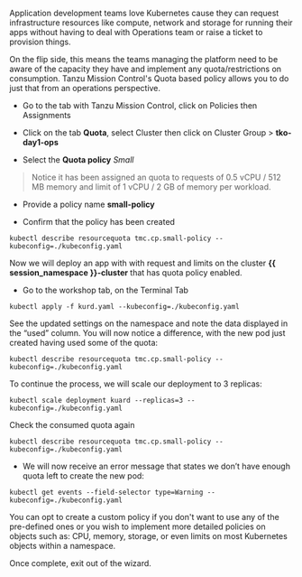 Application development teams love Kubernetes cause they can request infrastructure resources like compute, network and storage for running their apps without having to deal with Operations team or raise a ticket to provision things. 

On the flip side, this means the teams managing the platform need to be aware of the capacity they have and implement any quota/restrictions on consumption. Tanzu Mission Control's Quota based policy allows you to do just that from an operations perspective.

* Go to the tab with Tanzu Mission Control, click on Policies then Assignments

* Click on the tab **Quota**, select Cluster then click on Cluster Group >  **tko-day1-ops** 

* Select the **Quota policy** *Small*

>Notice it has been assigned an quota to requests of 0.5 vCPU / 512 MB memory and limit of 1 vCPU / 2 GB of memory per workload.

* Provide a policy name **small-policy**

* Confirm that the policy has been created
```execute-2
kubectl describe resourcequota tmc.cp.small-policy --kubeconfig=./kubeconfig.yaml
```


Now we will deploy an app with with request and limits on the cluster **{{ session_namespace }}-cluster** that has quota policy enabled.

* Go to the workshop tab, on the Terminal Tab

```execute-1
kubectl apply -f kurd.yaml --kubeconfig=./kubeconfig.yaml
```
See the updated settings on the namespace and note the data displayed in the “used” column. You will now notice a difference, with the new pod just created having used some of the quota:

```execute-2
kubectl describe resourcequota tmc.cp.small-policy --kubeconfig=./kubeconfig.yaml
```
To continue the process, we will scale our deployment to 3 replicas:

```execute-1
kubectl scale deployment kuard --replicas=3 --kubeconfig=./kubeconfig.yaml
```

Check the consumed quota again
```execute-2
kubectl describe resourcequota tmc.cp.small-policy --kubeconfig=./kubeconfig.yaml
```
* We will now receive an error message that states we don’t have enough quota left to create the new pod:

```execute-1
kubectl get events --field-selector type=Warning --kubeconfig=./kubeconfig.yaml
```
You can opt to create a custom policy if you don't want to use any of the pre-defined ones or you wish to implement more detailed policies on objects such as: CPU, memory, storage, or even limits on most Kubernetes objects within a namespace.

Once complete, exit out of the wizard.